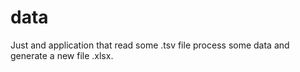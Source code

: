 # data

Just and application that read some .tsv file process some data and generate a new file .xlsx.
